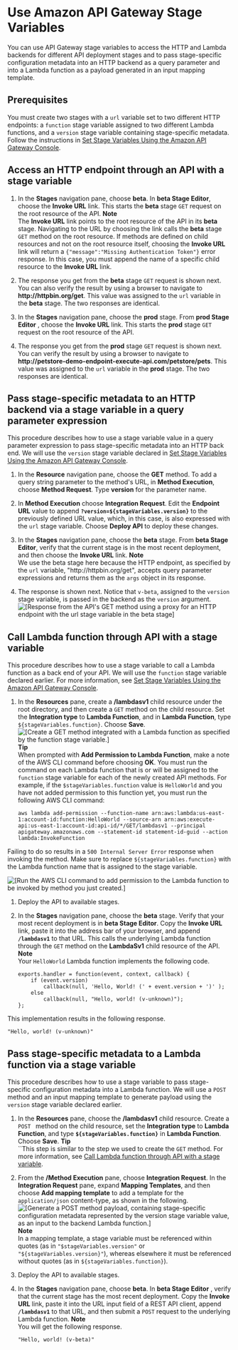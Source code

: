 # Use Amazon API Gateway Stage Variables<a name="amazon-api-gateway-using-stage-variables"></a>

You can use API Gateway stage variables to access the HTTP and Lambda backends for different API deployment stages and to pass stage\-specific configuration metadata into an HTTP backend as a query parameter and into a Lambda function as a payload generated in an input mapping template\. 

## Prerequisites<a name="using-stage-variables-prerequisites"></a>

You must create two stages with a `url` variable set to two different HTTP endpoints: a `function` stage variable assigned to two different Lambda functions, and a `version` stage variable containing stage\-specific metadata\. Follow the instructions in [Set Stage Variables Using the Amazon API Gateway Console](how-to-set-stage-variables-aws-console.md)\.

## Access an HTTP endpoint through an API with a stage variable<a name="call-api-http-backend-via-stage-variable"></a>

1. In the **Stages** navigation pane, choose **beta**\. In **beta Stage Editor**, choose the **Invoke URL** link\. This starts the **beta** stage `GET` request on the root resource of the API\. 
**Note**  
The **Invoke URL** link points to the root resource of the API in its **beta** stage\. Navigating to the URL by choosing the link calls the **beta** stage `GET` method on the root resource\. If methods are defined on child resources and not on the root resource itself, choosing the **Invoke URL** link will return a `{"message":"Missing Authentication Token"}` error response\. In this case, you must append the name of a specific child resource to the **Invoke URL** link\. 

1. The response you get from the **beta** stage `GET` request is shown next\. You can also verify the result by using a browser to navigate to **http://httpbin\.org/get**\. This value was assigned to the `url` variable in the **beta** stage\. The two responses are identical\. 

1. In the **Stages** navigation pane, choose the **prod** stage\. From **prod Stage Editor** , choose the **Invoke URL** link\. This starts the **prod** stage `GET` request on the root resource of the API\. 

1. The response you get from the **prod** stage `GET` request is shown next\. You can verify the result by using a browser to navigate to **http://petstore\-demo\-endpoint\-execute\-api\.com/petstore/pets**\. This value was assigned to the `url` variable in the **prod** stage\. The two responses are identical\. 

## Pass stage\-specific metadata to an HTTP backend via a stage variable in a query parameter expression<a name="call-api-http-backend-with-query-parameter-via-stage-variables"></a>

This procedure describes how to use a stage variable value in a query parameter expression to pass stage\-specific metadata into an HTTP back end\. We will use the `version` stage variable declared in [Set Stage Variables Using the Amazon API Gateway Console](how-to-set-stage-variables-aws-console.md)\. 

1. In the **Resource** navigation pane, choose the **GET** method\. To add a query string parameter to the method's URL, in **Method Execution**, choose **Method Request**\. Type **version** for the parameter name\. 

1.  In **Method Execution** choose **Integration Request**\. Edit the **Endpoint URL** value to append **`?version=${stageVariables.version}`** to the previously defined URL value, which, in this case, is also expressed with the `url` stage variable\. Choose **Deploy API** to deploy these changes\. 

1. In the **Stages** navigation pane, choose the **beta** stage\. From **beta Stage Editor**, verify that the current stage is in the most recent deployment, and then choose the **Invoke URL** link\. 
**Note**  
 We use the beta stage here because the HTTP endpoint, as specified by the `url` variable, "http://httpbin\.org/get", accepts query parameter expressions and returns them as the `args` object in its response\. 

1. The response is shown next\. Notice that `v-beta`, assigned to the `version` stage variable, is passed in the backend as the `version` argument\.   
![\[Response from the API's GET method using a proxy for an HTTP endpoint with the url stage variable in the beta stage\]](http://docs.aws.amazon.com/apigateway/latest/developerguide/images/stageVariables-invoke-beta-stage-with-url-and-version-variables-response.png)

## Call Lambda function through API with a stage variable<a name="call-api-lambda-backend-with-stage-variable"></a>

This procedure describes how to use a stage variable to call a Lambda function as a back end of your API\. We will use the `function` stage variable declared earlier\. For more information, see [Set Stage Variables Using the Amazon API Gateway Console](how-to-set-stage-variables-aws-console.md)\.

1. In the **Resources** pane, create a **/lambdasv1** child resource under the root directory, and then create a `GET` method on the child resource\. Set the **Integration type** to **Lambda Function**, and in **Lambda Function**, type `${stageVariables.function}`\. Choose **Save**\.   
![\[Create a GET method integrated with a Lambda function as specified by the function stage variable.\]](http://docs.aws.amazon.com/apigateway/latest/developerguide/images/stageVariables-create-lambda-get-method.png)
**Tip**  
When prompted with **Add Permission to Lambda Function**, make a note of the AWS CLI command before choosing **OK**\. You must run the command on each Lambda function that is or will be assigned to the `function` stage variable for each of the newly created API methods\. For example, if the `$stageVariables.function` value is `HelloWorld` and you have not added permission to this function yet, you must run the following AWS CLI command:   

   ```
   aws lambda add-permission --function-name arn:aws:lambda:us-east-1:account-id:function:HelloWorld --source-arn arn:aws:execute-api:us-east-1:account-id:api-id/*/GET/lambdasv1 --principal apigateway.amazonaws.com --statement-id statement-id-guid --action lambda:InvokeFunction
   ```
 Failing to do so results in a `500 Internal Server Error` response when invoking the method\. Make sure to replace `${stageVariables.function}` with the Lambda function name that is assigned to the stage variable\.   

![\[Run the AWS CLI command to add permission to the Lambda function to be invoked by method you just created.\]](http://docs.aws.amazon.com/apigateway/latest/developerguide/images/stageVariables-add-permission-to-lambda-function.png)

1.  Deploy the API to available stages\. 

1. In the **Stages** navigation pane, choose the **beta** stage\. Verify that your most recent deployment is in **beta Stage Editor**\. Copy the **Invoke URL** link, paste it into the address bar of your browser, and append **`/lambdasv1`** to that URL\. This calls the underlying Lambda function through the `GET` method on the **LambdaSv1** child resource of the API\. 
**Note**  
Your `HelloWorld` Lambda function implements the following code\.   

   ```
   exports.handler = function(event, context, callback) {
       if (event.version)
           callback(null, 'Hello, World! (' + event.version + ')' );
       else
           callback(null, "Hello, world! (v-unknown)");  
   };
   ```
This implementation results in the following response\.  

   ```
   "Hello, world! (v-unknown)"
   ```

## Pass stage\-specific metadata to a Lambda function via a stage variable<a name="pass-version-info-to-lambda-backend-with-stage-variable"></a>

This procedure describes how to use a stage variable to pass stage\-specific configuration metadata into a Lambda function\. We will use a `POST` method and an input mapping template to generate payload using the `version` stage variable declared earlier\.

1. In the **Resources** pane, choose the **/lambdasv1** child resource\. Create a `POST ` method on the child resource, set the **Integration type** to **Lambda Function**, and type **`${stageVariables.function}`** in **Lambda Function**\. Choose **Save**\. 
**Tip**  
``This step is similar to the step we used to create the `GET` method\. For more information, see [Call Lambda function through API with a stage variable](#call-api-lambda-backend-with-stage-variable)\. 

1.  From the **/Method Execution** pane, choose **Integration Request**\. In the **Integration Request** pane, expand **Mapping Templates**, and then choose **Add mapping template** to add a template for the `application/json` content\-type, as shown in the following\.   
![\[Generate a POST method payload, containing stage-specific configuration metadata represented by the version stage variable value, as an input to the backend Lambda function.\]](http://docs.aws.amazon.com/apigateway/latest/developerguide/images/stageVariables-generate-post-payload-with-mapping-template-as-input-to-function.png)
**Note**  
 In a mapping template, a stage variable must be referenced within quotes \(as in `"$stageVariables.version"` or `"${stageVariables.version}"`\), whereas elsewhere it must be referenced without quotes \(as in `${stageVariables.function}`\)\. 

1.  Deploy the API to available stages\. 

1. In the **Stages** navigation pane, choose **beta**\. In **beta Stage Editor** , verify that the current stage has the most recent deployment\. Copy the **Invoke URL** link, paste it into the URL input field of a REST API client, append **`/lambdasv1`** to that URL, and then submit a `POST` request to the underlying Lambda function\. 
**Note**  
You will get the following response\.  

   ```
   "Hello, world! (v-beta)"
   ```